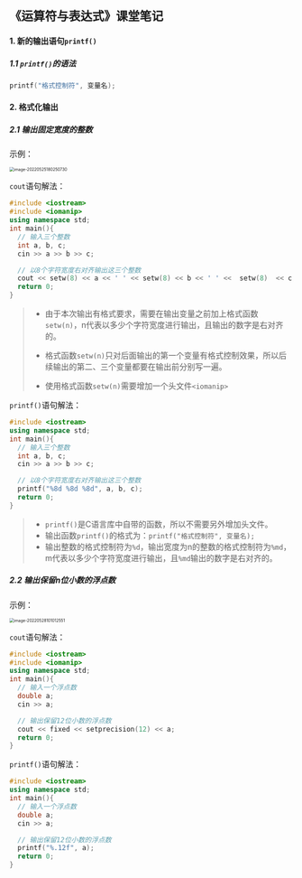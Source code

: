 ## 《运算符与表达式》课堂笔记

#### 1. 新的输出语句`printf()`

##### 1.1 `printf()`的语法

```C++
printf("格式控制符", 变量名);
```





#### 2. 格式化输出

##### 2.1 输出固定宽度的整数

示例：

<img src="/Users/wyrm/Library/Application Support/typora-user-images/image-20220525180250730.png" alt="image-20220525180250730" style="zoom:50%;" />

 `cout`语句解法：

```C++
#include <iostream>
#include <iomanip>
using namespace std;
int main(){
  // 输入三个整数
  int a, b, c;
  cin >> a >> b >> c;

  // 以8个字符宽度右对齐输出这三个整数
  cout << setw(8) << a << ' ' << setw(8) << b << ' ' <<  setw(8)  << c;
  return 0;
}
```

> - 由于本次输出有格式要求，需要在输出变量之前加上格式函数`setw(n)`，n代表以多少个字符宽度进行输出，且输出的数字是右对齐的。
> - 格式函数`setw(n)`只对后面输出的第一个变量有格式控制效果，所以后续输出的第二、三个变量都要在输出前分别写一遍。
>
> - 使用格式函数`setw(n)`需要增加一个头文件`<iomanip>`



 `printf()`语句解法：

```C++
#include <iostream>
using namespace std;
int main(){
  // 输入三个整数
  int a, b, c;
  cin >> a >> b >> c;

  // 以8个字符宽度右对齐输出这三个整数
  printf("%8d %8d %8d", a, b, c);
  return 0;
}
```

> - `printf()`是C语言库中自带的函数，所以不需要另外增加头文件。
> - 输出函数`printf()`的格式为：`printf("格式控制符", 变量名);`
> - 输出整数的格式控制符为`%d`，输出宽度为n的整数的格式控制符为`%md`，m代表以多少个字符宽度进行输出，且`%md`输出的数字是右对齐的。



##### 2.2 输出保留n位小数的浮点数

示例：

<img src="/Users/wyrm/Library/Application Support/typora-user-images/image-20220528101012551.png" alt="image-20220528101012551" style="zoom:50%;" />

 `cout`语句解法：

```C++
#include <iostream>
#include <iomanip>
using namespace std;
int main(){
  // 输入一个浮点数
  double a;
  cin >> a;

  // 输出保留12位小数的浮点数
  cout << fixed << setprecision(12) << a;
  return 0;
}
```



 `printf()`语句解法：

```C++
#include <iostream>
using namespace std;
int main(){
  // 输入一个浮点数
  double a;
  cin >> a;

  // 输出保留12位小数的浮点数
  printf("%.12f", a);
  return 0;
}
```

